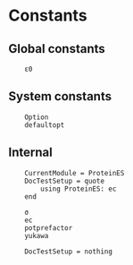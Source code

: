 # Constants

## Global constants
```@docs
    ε0
```

## System constants
```@docs
    Option
    defaultopt
```

## Internal
```@meta
    CurrentModule = ProteinES
    DocTestSetup = quote
        using ProteinES: ec
    end
```

```@docs
    σ
    ec
    potprefactor
    yukawa
```

```@meta
    DocTestSetup = nothing
```
